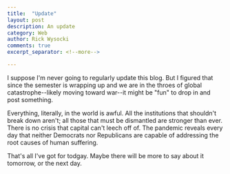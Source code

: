 ```yaml
---
title:  "Update"
layout: post
description: An update
category: Web
author: Rick Wysocki
comments: true
excerpt_separator: <!--more-->

---
```


I suppose I'm never going to regularly update this blog. But I figured that since the semester is wrapping up and we are in the throes of global catastrophe--likely moving toward war--it might be "fun" to drop in and post something.

Everything, literally, in the world is awful. All the institutions that shouldn't break down aren't; all those that must be dismantled are stronger than ever. There is no crisis that capital can't leech off of. The pandemic reveals every day that neither Democrats nor Republicans are capable of addressing the root causes of human suffering.

That's all I've got for todgay. Maybe there will be more to say about it tomorrow, or the next day.
